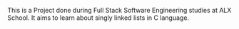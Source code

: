 This is a Project done during Full Stack Software Engineering studies at ALX School. It aims to learn about singly linked lists in C language.
